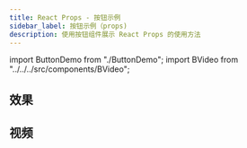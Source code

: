 ```yaml
---
title: React Props - 按钮示例
sidebar_label: 按钮示例（props)
description: 使用按钮组件展示 React Props 的使用方法
---
```


import ButtonDemo from "./ButtonDemo";
import BVideo from "../../../src/components/BVideo";

## 效果

<ButtonDemo />

## 视频

<BVideo src="//player.bilibili.com/player.html?aid=96612743&cid=164934942&page=1" bsrc="https://www.bilibili.com/video/av96612743/"/>
